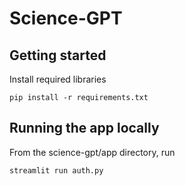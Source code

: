 # Science-GPT

## Getting started
Install required libraries
```
pip install -r requirements.txt
```

## Running the app locally
From the science-gpt/app directory, run
```
streamlit run auth.py
```